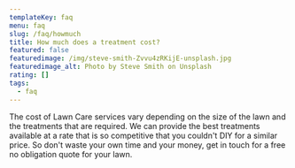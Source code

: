 ```yaml
---
templateKey: faq
menu: faq
slug: /faq/howmuch
title: How much does a treatment cost?
featured: false
featuredimage: /img/steve-smith-Zvvu4zRKijE-unsplash.jpg
featuredimage_alt: Photo by Steve Smith on Unsplash
rating: []
tags:
  - faq
---
```



The cost of Lawn Care services vary depending on the size of the lawn and the treatments that are required. We can provide the best treatments available at a rate that is so competitive that you couldn't DIY for a similar price. So don't waste your own time and your money, get in touch for a free no obligation quote for your lawn.